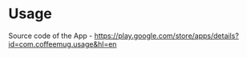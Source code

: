 # Usage


Source code of the App - https://play.google.com/store/apps/details?id=com.coffeemug.usage&hl=en
